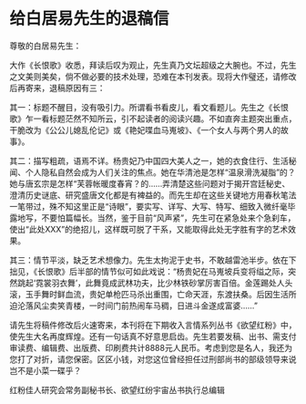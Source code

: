 # 给白居易先生的退稿信
尊敬的白居易先生： 

大作《长恨歌》收悉，拜读后叹为观止，先生真乃文坛超级之大腕也。不过，先生之文美则美矣，倘不做必要的技术处理，恐难在本刊发表。现将大作璧还，请修改后再寄来，退稿原因有三： 

其一：标题不醒目，没有吸引力。所谓看书看皮儿，看文看题儿。先生之《长恨歌》乍一看标题茫然不知所云，引不起读者的阅读兴趣。不如直奔主题突出重点，干脆改为《公公儿媳乱伦记》或《艳妃喋血马嵬坡》、《一个女人与两个男人的故事》。 

其二：描写粗疏，语焉不详。杨贵妃乃中国四大美人之一，她的衣食住行、生活秘闻、个人隐私自然会成为人们关注的焦点。她在华清池是怎样“温泉滑洗凝脂”的？她与唐玄宗是怎样“芙蓉帐暖度春宵？的……弄清楚这些问题对于揭开宫廷秘史、澄清历史谜底、研究盛唐文化都是有裨益的。而先生却在这些关键地方用春秋笔法一笔带过，殊不知这里正是“诗眼”，要实写、详写、大写、特写、细致入微纤毫毕露地写，不要怕篇幅长。当然，鉴于目前“风声紧”，先生可在紧急处来个急刹车，使出“此处ХХХ”的绝招儿，这样既可脱了干系，又能取得此处无字胜有字的艺术效果。 

其三：情节平淡，缺乏艺术想像力。先生太拘泥于史书，不敢越雷池半步。依在下拙见，《长恨歌》后半部的情节似可如此戏说：“杨贵妃在马嵬坡兵变将缢之际，突然跳起‘霓裳羽衣舞’，此舞竟成武林功夫，比少林铁砂掌厉害百倍。金莲踢处人头滚，玉手舞时鲜血流，贵妃单枪匹马杀出重围，亡命天涯，东渡扶桑。后因生活所迫沦落风尘卖笑青楼，一时间门前热闹车马稠，日进斗金遂成富婆……” 

请先生将稿件修改后火速寄来，本刊将在下期收入言情系列丛书《欲望红粉》中，使先生大名再度辉煌。还有一句话真不好意思启齿。先生若要发稿、出书、需支付审读费、编辑费、出版费、印刷费共计8888元人民币。考虑到您是名人，我还为您打了对折，请您保密。区区小钱，对您这位曾经担任过刑部尚书的部级领导来说岂不是小菜一碟乎？ 



红粉佳人研究会常务副秘书长、欲望红纷宇宙丛书执行总编辑
 